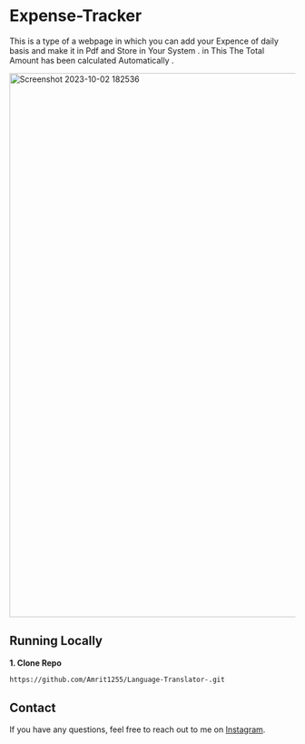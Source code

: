 # Expense-Tracker
This is a type of  a webpage in which you can add your Expence of daily basis and make it in Pdf and Store in Your  System .  in This The Total Amount has been calculated Automatically .

<img width="957" alt="Screenshot 2023-10-02 182536" src="https://github.com/Amrit1255/Expense-Tracker/assets/111603720/d9e81884-571c-4720-bb05-028ace0a480d">

## Running Locally

**1. Clone Repo**

```bash
https://github.com/Amrit1255/Language-Translator-.git
```

## Contact

If you have any questions, feel free to reach out to me on [Instagram](https://www.instagram.com/mr_amrit_t/).
